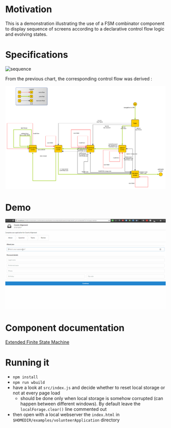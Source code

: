 # Motivation
This is a demonstration illustrating the use of a FSM combinator component to display sequence of screens according to a declarative control flow logic and evolving states.

# Specifications
![sequence](https://camo.githubusercontent.com/d64fd08f45bd5c28e5cd237ef095f5181c89ea72/687474703a2f2f692e696d6775722e636f6d2f42466a6667575a2e706e67)

From the previous chart, the corresponding control flow was derived :

![complete control flow](./assets/images/graphs/sparks%20application%20process%20with%20validation%20and%20errors%20flow.png)

# Demo
![demo](assets/images/animated_demo.gif)

# Component documentation
[Extended Finite State Machine](http://brucou.github.io/projects/component-combinators/efsm/)

# Running it
- `npm install`
- `npm run wbuild`
- have a look at `src/index.js` and decide whether to reset local storage or not at every page load
  - should be done only when local storage is somehow corrupted (can happen between different 
  windows). By default leave the `localForage.clear()` line commented out
- then open with a local webserver the `index.html` in `$HOMEDIR/examples/volunteerApplication` directory 

